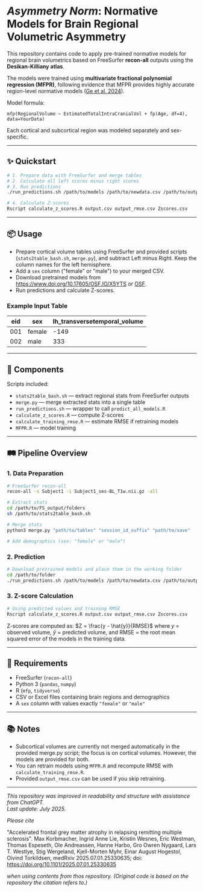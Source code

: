 # _Asymmetry Norm_: Normative Models for Brain Regional Volumetric Asymmetry

This repository contains code to apply pre-trained normative models for regional brain volumetrics based on FreeSurfer **recon-all** outputs using the **Desikan-Killiany atlas**.

The models were trained using **multivariate fractional polynomial regression (MFPR)**, following evidence that MFPR provides highly accurate region-level normative models ([Ge et al. 2024](https://doi.org/10.1016/s2589-7500(23)00250-9)).

Model formula:
```
mfp(RegionalVolume ~ EstimatedTotalIntraCranialVol + fp(Age, df=4), data=YourData)
```
Each cortical and subcortical region was modeled separately and sex-specific.

---

## ✨ Quickstart

```bash
# 1. Prepare data with FreeSurfer and merge tables
# 2. Calculate all left scores minus right scores
# 3. Run predictions
./run_predictions.sh /path/to/models /path/to/newdata.csv /path/to/output.csv

# 4. Calculate Z-scores
Rscript calculate_z_scores.R output.csv output_rmse.csv Zscores.csv
```


---

## 📦 Usage

- Prepare cortical volume tables using FreeSurfer and provided scripts (`stats2table_bash.sh`, `merge.py`), and subtract Left minus Right. Keep the column names for the left hemisphere.
- Add a `sex` column ("female" or "male") to your merged CSV.
- Download pretrained models from https://www.doi.org/10.17605/OSF.IO/X5YTS or [OSF](https://osf.io/x5yts/).
- Run predictions and calculate Z-scores.

### Example Input Table

| eid | sex    | lh_transversetemporal_volume | 
|-----|--------|------------------------------|
| 001 | female | -149                         |
| 002 | male   | 333                          |

---

## 🔎 Components

Scripts included:
- `stats2table_bash.sh` — extract regional stats from FreeSurfer outputs
- `merge.py` — merge extracted stats into a single table
- `run_predictions.sh` — wrapper to call `predict_all_models.R`
- `calculate_z_scores.R` — compute Z-scores
- `calculate_training_rmse.R` — estimate RMSE if retraining models
- `MFPR.R` — model training

---

## 🛤️ Pipeline Overview

### 1. Data Preparation
```bash
# FreeSurfer recon-all
recon-all -s Subject1 -i Subject1_ses-BL_T1w.nii.gz -all

# Extract stats
cd /path/to/FS_output/folders
sh /path/to/stats2table_bash.sh

# Merge stats
python3 merge.py "path/to/tables" "session_id_suffix" "path/to/save"

# Add demographics (sex: "female" or "male")
```

### 2. Prediction
```bash
# Download pretrained models and place them in the working folder
cd /path/to/folder
./run_predictions.sh /path/to/models /path/to/newdata.csv /path/to/output.csv
```

### 3. Z-score Calculation
```bash
# Using predicted values and training RMSE
Rscript calculate_z_scores.R output.csv output_rmse.csv Zscores.csv
```
Z-scores are computed as:
$Z = \frac{y - \hat{y}}{RMSE}$
where $y$ = observed volume, $\hat{y}$ = predicted volume, and RMSE = the root mean squared error of the models in the training data.

---

## 🧩 Requirements

- FreeSurfer (`recon-all`)
- Python 3 (`pandas`, `numpy`)
- R (`mfp`, `tidyverse`)
- CSV or Excel files containing brain regions and demographics
- A `sex` column with values exactly `"female"` or `"male"`

---

## 📚 Notes

- Subcortical volumes are currently not merged automatically in the provided merge.py script; the focus is on cortical volumes. However, the models are provided for both.
- You can retrain models using `MFPR.R` and recompute RMSE with `calculate_training_rmse.R`.
- Provided `output_rmse.csv` can be used if you skip retraining.

---

_This repository was improved in readability and structure with assistance from ChatGPT._  
_Last update: July 2025._

_Please cite_  

"Accelerated frontal grey matter atrophy in relapsing remitting multiple sclerosis". Max Korbmacher, Ingrid Anne Lie, Kristin Wesnes, Eric Westman, Thomas Espeseth, Ole Andreassen, Hanne Harbo, Gro Owren Nygaard, Lars T. Westlye, Stig Wergeland, Kjell-Morten Myhr, Einar August Hogestol, Oivind Torkildsen, medRxiv 2025.07.01.25330635; doi: https://doi.org/10.1101/2025.07.01.25330635 

_when using contents from thos repository. (Original code is based on the repository the citation refers to.)_
